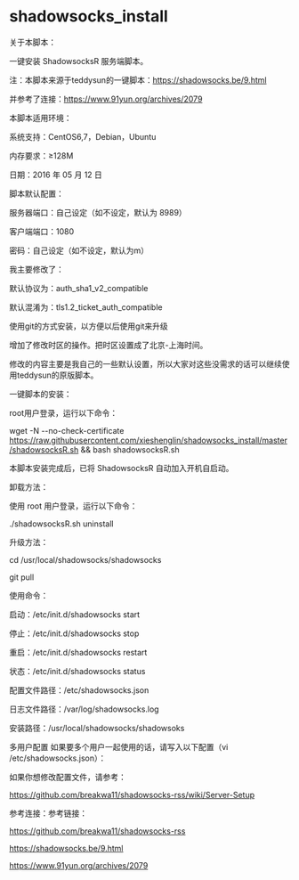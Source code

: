 # shadowsocks_install
关于本脚本：

一键安装 ShadowsocksR 服务端脚本。

注：本脚本来源于teddysun的一键脚本：https://shadowsocks.be/9.html

并参考了连接：https://www.91yun.org/archives/2079


本脚本适用环境：

系统支持：CentOS6,7，Debian，Ubuntu

内存要求：≥128M

日期：2016 年 05 月 12 日


脚本默认配置：

服务器端口：自己设定（如不设定，默认为 8989）

客户端端口：1080

密码：自己设定（如不设定，默认为m）


我主要修改了：

默认协议为：auth_sha1_v2_compatible

默认混淆为：tls1.2_ticket_auth_compatible

使用git的方式安装，以方便以后使用git来升级

增加了修改时区的操作。把时区设置成了北京-上海时间。

修改的内容主要是我自己的一些默认设置，所以大家对这些没需求的话可以继续使用teddysun的原版脚本。


一键脚本的安装：

root用户登录，运行以下命令：

wget -N --no-check-certificate https://raw.githubusercontent.com/xieshenglin/shadowsocks_install/master/shadowsocksR.sh && bash shadowsocksR.sh

本脚本安装完成后，已将 ShadowsocksR 自动加入开机自启动。

卸载方法：


使用 root 用户登录，运行以下命令：

./shadowsocksR.sh uninstall

升级方法：


cd /usr/local/shadowsocks/shadowsocks

git pull

使用命令：


启动：/etc/init.d/shadowsocks start

停止：/etc/init.d/shadowsocks stop

重启：/etc/init.d/shadowsocks restart

状态：/etc/init.d/shadowsocks status


配置文件路径：/etc/shadowsocks.json

日志文件路径：/var/log/shadowsocks.log

安装路径：/usr/local/shadowsocks/shadowsoks


多用户配置
如果要多个用户一起使用的话，请写入以下配置（vi /etc/shadowsocks.json）：


如果你想修改配置文件，请参考：

https://github.com/breakwa11/shadowsocks-rss/wiki/Server-Setup

参考连接：参考链接：

https://github.com/breakwa11/shadowsocks-rss

https://shadowsocks.be/9.html

https://www.91yun.org/archives/2079

